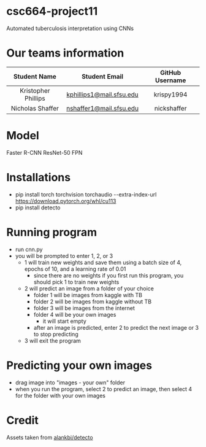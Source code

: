 # csc664-project11
Automated tuberculosis interpretation using CNNs

# Our teams information
| Student Name | Student Email  	| GitHub Username |
|    :---:     |     :---:      	|     :---:       |
| Kristopher Phillips      |kphillips1@mail.sfsu.edu	|   krispy1994    |
| Nicholas Shaffer      |nshaffer1@mail.sfsu.edu	|   nickshaffer   |

# Model
Faster R-CNN ResNet-50 FPN

# Installations
* pip install torch torchvision torchaudio --extra-index-url https://download.pytorch.org/whl/cu113
* pip install detecto

# Running program
* run cnn.py
* you will be prompted to enter 1, 2, or 3
    * 1 will train new weights and save them using a batch size of 4, epochs of 10, and a learning rate of 0.01
        * since there are no weights if you first run this program, you should pick 1 to train new weights
    * 2 will predict an image from a folder of your choice
        * folder 1 will be images from kaggle with TB
        * folder 2 will be images from kaggle without TB
        * folder 3 will be images from the internet
        * folder 4 will be your own images 
            * it will start empty
        * after an image is predicted, enter 2 to predict the next image or 3 to stop predicting
    * 3 will exit the program

# Predicting your own images
* drag image into "images - your own" folder
* when you run the program, select 2 to predict an image, then select 4 for the folder with your own images


# Credit
Assets taken from [alankbi/detecto](https://github.com/alankbi/detecto)

